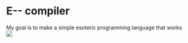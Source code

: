 # E-- compiler
My goal is to make a simple esoteric programming language that works<br>
<img src="https://freecdn.lol/download/822233278588911646/z7gYja7_Jt-AHHHHH.PNG" />
